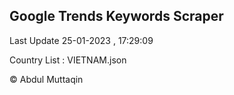 

## Google Trends Keywords Scraper 
 
Last Update 25-01-2023 , 17:29:09

Country List :
VIETNAM.json



© Abdul Muttaqin 
